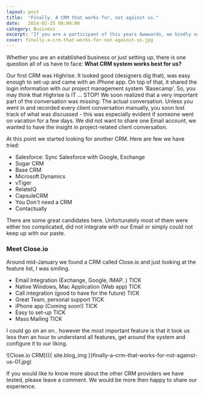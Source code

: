 ```yaml
---
layout: post
title:  "Finally. A CRM that works for, not against us."
date:   2014-02-25 08:00:00
category: Business
excerpt: "If you are a participant of this years Awwwards, we kindly ask you for your vote and feedback on our current website."
cover: finally-a-crm-that-works-for-not-against-us.jpg
---
```


Whether you are an established business or just setting up, there is one question all of us have to face: **What CRM system works best for us?**

Our first CRM was Highrise. It looked good (designers dig that), was easy enough to set-up and came with an iPhone app. On top of that, it shared the login information with our project management system 'Basecamp'. So, you may think that Highrise is IT ... STOP! We soon realized that a very important part of the conversation was missing: The actual conversation. Unless you went in and recorded every client conversation manually, you soon lost track of what was discussed - this was especially evident if someone went on vacation for a few days. We did not want to share one Email account, we wanted to have the insight in project-related client conversation.

At this point we started looking for another CRM. Here are few we have tried:

- Salesforce: Sync Salesforce with Google, Exchange
- Sugar CRM
- Base CRM
- Microsoft Dynamics
- vTiger
- RelateIQ
- CapsuleCRM
- You Don't need a CRM
- Contactually

There are some great candidates here. Unfortunately most of them were either too complicated, did not integrate with our Email or simply could not keep up with our paste.

### Meet Close.io

Around mid-January we found a CRM called Close.io and just looking at the feature list, I was smiling.

- Email Integration (Exchange, Google, IMAP..) TICK
- Native Windows, Mac Application (Web app) TICK
- Call integration (good to have for the future) TICK
- Great Team, personal support TICK
- iPhone app (Coming soon!) TICK
- Easy to set-up TICK
- Mass Mailing TICK

I could go on an on.. however the most important feature is that it took us less then an hour to understand all features, get around the system and configure it to our liking.

![Close.io CRM]({{ site.blog_img }}finally-a-crm-that-works-for-not-against-us-01.jpg)

If you would like to know more about the other CRM providers we have tested, please leave a comment. We would be more then happy to share our experience.
